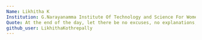 ```yaml
---
Name: Likhitha K
Institution: G.Narayanamma Institute Of Technology and Science For Women
Quote: At the end of the day, let there be no excuses, no explanations, no regrets.
github_user: LikhithaKothrepally
---
```

